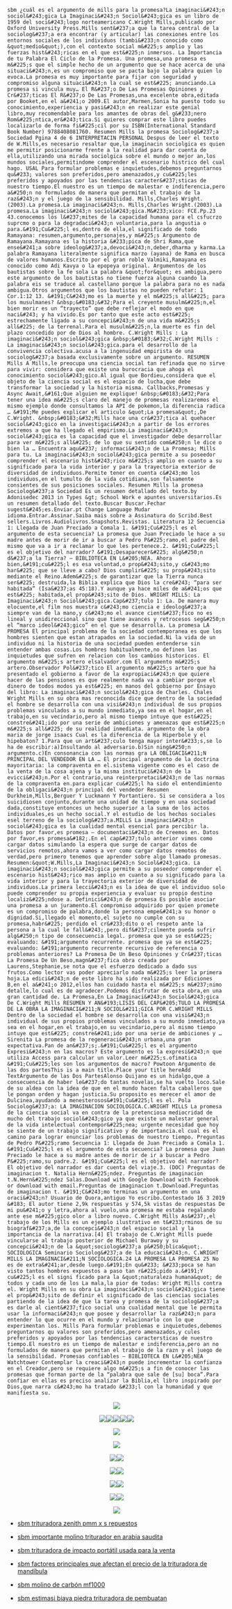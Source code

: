 
```
sbm ¿cuál es el argumento de mills para la promesa?La imaginaci&#243;n sociol&#243;gica La Imaginaci&#243;n Sociol&#243;gica es un libro de 1959 del soci&#243;logo norteamericano C.Wright Mills,publicado por Oxford University Press.Mills sent&#237;a que la tarea central de la sociolog&#237;a era encontrar (y articular) las conexiones entre los entornos sociales de los individuos (tambi&#233;n conocido como &quot;medio&quot;),con el contexto social m&#225;s amplio y las fuerzas hist&#243;ricas en el que est&#225;n inmersos. La Importancia de tu Palabra El Ciclo de la Promesa. Una promesa,una promesa es m&#225;s que el simple hecho de un argumento que se hace acerca de una situaci&#243;n,es un compromiso que se pacta bajo la palabra quien lo evoca.La promesa es muy importante para fijar con seguridad y compromiso alguna situaci&#243;n la cual se est&#225; anunciando.La promesa si vincula muy… El R&#237;o De Las Promesas Opiniones y Cr&#237;ticas El R&#237;o De Las Promesas,una excelente obra,editada por Booket,en el a&#241;o 2009.El autor,Marmen,Sonia ha puesto todo su conocimiento,experiencia y pasi&#243;n en realizar este genial libro,muy recomendable para los amantes de obras del g&#233;nero Rom&#225;ntica,er&#243;tica.Si quieres comprar este libro puedes localizarlo de forma fi&#225;cil por su ISBN(International Standard Book Number) 9788408081760. Resumen Mills la promesa Sociolog&#237;a Sociedad Pgina 4 de 6 INTERPRETACIN PERSONAL Despus de leer el texto de W.Mills,es necesario resaltar que,la imaginacin sociolgica es quien me permitir posicionarme frente a la realidad para dar cuenta de ella,utilizando una mirada sociolgica sobre el mundo o mejor an,los mundos sociales,permitindome comprender el escenario histrico del cual hago. USAL Para formular problemas e inquietudes,debemos preguntarnos qu&#233; valores son preferidos,pero amenazados,y cu&#225;les preferidos y apoyados por las tendencias caracter&#237;sticas de nuestro tiempo.El nuestro es un tiempo de malestar e indiferencia,pero a&#250;n no formulados de manera que permitan el trabajo de la raz&#243;n y el juego de la sensibilidad. Mills,Charles Wright.(2003).La promesa.La imaginaci&#243;n. Mills,Charles Wright.(2003).La promesa.La imaginaci&#243;n sociol&#243;gica.M&#233;xico: FCE.Pp.23 43.conocemos los l&#237;mites de la capacidad humana para el csfucrzo suprcmo o para la degradaci&#243;n voluntaria,para la angustia o para.&#191;Cu&#225;l es,dentro de ella,el significado de todo Ramayana: resumen,argumento,personajes,y m&#225;s Argumento de Ramayana.Ramayana es la historia &#233;pica de Shri Rama,que ense&#241;a sobre ideolog&#237;a,devoci&#243;n,deber,dharma y karma.La palabra Ramayana literalmente significa marzo (ayana) de Rama en busca de valores humanos.Escrito por el gran roble Valmiki,Ramayana es conocido como Adi Kavya o la epopeya original. Argumentos de los bautistas sobre la fe sola La palabra &quot;for&quot; es ambigua,pero este argumento de los bautistas no tiene fuerza alguna cuando la palabra eis se traduce al castellano porque la palabra para no es nada ambigua.Otros argumentos que los bautistas no pueden refutar: 1 Cor.1:12 13. &#191;C&#243;mo es la muerte y el m&#225;s all&#225; para los musulmanes? &nbsp;&#0183;&#32;Para el creyente musulm&#225;n,el bien morir es un “trayecto” que debe reflejar el modo en que naci&#243; y ha vivido.Es por tanto que este acto est&#225; estrechamente ligado a su concepci&#243;n de una vida m&#225;s all&#225; de la terrenal.Para el musulm&#225;n,la muerte es fin del plazo concedido por de Dios al hombre. C.Wright Mills : La imaginaci&#243;n sociol&#243;gica &nbsp;&#0183;&#32;C.Wright Mills : La imaginaci&#243;n sociol&#243;gica.para el desarrollo de la convivencia colectiva.acusa a la ingenuidad empirista de una sociolog&#237;a basada exclusivamente sobre un argumento. RESUMEN Mills A Mills,le preocupa una ciencia social tan refinada que no sirve para vivir: considera que existe una burocracia que ahoga el conocimiento sociol&#243;gico.Al igual que Bordieu,considera que el objeto de la ciencia social es el espacio de lucha,que debe transformar la sociedad y la historia misma. Callbacks,Promesas y Async Await,&#161;Que alguien me explique! &nbsp;&#0183;&#32;Para tener una idea m&#225;s claro del manejo de promesas realizaremos el mismo ejemplo donde consultamos la API de pokemon,la diferencia radica … &#191;Me puedes explicar el articulo &quot;La promesa&quot;,De C.Wright. &nbsp;&#0183;&#32;Mills hace una cr&#237;tica al quehacer sociol&#243;gico en la investigaci&#243;n a partir de los errores extremos a que ha llegado el empirismo.La imaginaci&#243;n sociol&#243;gica es la capacidad que el investigador debe desarrollar para ver m&#225;s all&#225; de lo que su sentido com&#250;n le dice o bien la … Encuentra aqu&#237; informaci&#243;n de La Promesa; Mills para tu. La imaginaci&#243;n sociol&#243;gica permite a su poseedor comprender el escenario hist&#243;rico m&#225;s amplio en cuanto a su significado para la vida interior y para la trayectoria exterior de diversidad de individuos.Permite tener en cuenta c&#243;mo los individuos,en el tumulto de la vida cotidiana,son falsamente consientes de sus posiciones sociales. Resumen Mills la promesa Sociolog&#237;a Sociedad Es un resumen detallado del texto.by Adonisedec 2013 in Types &gt; School Work e apuntes universitarios.Es un resumen detallado del texto.Buscar Buscar.Fechar sugest&#245;es.Enviar.pt Change Language Mudar idioma.Entrar.Assinar.Saiba mais sobre a Assinatura do Scribd.Best sellers.Livros.Audiolivros.Snapshots.Revistas. Literatura 12 Secuencia 1: Llegada de Juan Preciado a Comala 1. &#191;Cu&#225;l es el argumento de esta secuencia? La promesa que Juan Preciado le hace a su madre antes de morir de ir a buscar a Pedro P&#225;ramo,el padre del mismo que va a ir a reclamar lo que les pertenece.2. &#191;Cu&#225;l es el objetivo del narrador? &#191;Desaparecer&#225; alg&#250;n d&#237;a la Tierra? — BIBLIOTECA EN L&#205;NEA. Ahora bien,&#191;cu&#225;l es esa voluntad,o prop&#243;sito,y c&#243;mo har&#225; que se lleve a cabo? Dios cumplir&#225; su prop&#243;sito mediante el Reino.Adem&#225;s de garantizar que la Tierra nunca ser&#225; destruida,la Biblia explica que Dios la cre&#243; “para ser habitada” (Isa&#237;as 45:18).Y aunque ya hace miles de a&#241;os que est&#225; habitada,el prop&#243;sito de Dios. WRIGHT MILLS: La Imaginaci&#243;n Sociol&#243;gica.Cap&#237;tulo 1: La. De manera muy elocuente,el film nos muestra c&#243;mo ciencia e ideolog&#237;a siempre van de la mano,y c&#243;mo el avance cient&#237;fico no es lineal y unidireccional sino que tiene avances y retrocesos seg&#250;n el “marco ideol&#243;gico” en el que se desarrolla. La promesa LA PROMESA El principal problema de la sociedad contemporanea es que los hombres sienten que estan atrapados en la sociedad.Ni la vida de un individuo ni la historia de una sociedad pueden entenderse sin entender ambas cosas.Los hombres habitualmente,no definen las inquietudes que sufren en relacion con los cambios historicos. El argumento m&#225;s artero elsalvador.com El argumento m&#225;s artero.Observador Pol&#237;tico El argumento m&#225;s artero que ha presentado el gobierno a favor de la expropiaci&#243;n que quiere hacer de las pensiones es que realmente nada va a cambiar porque el dinero de todos modos ya est&#225; en manos del gobierno por Ensayo del libro: La imaginaci&#243;n sociol&#243;gica de Charles. Chales Wright Mills en su obra mas reconocida dice que dentro de la sociedad el hombre se desarrolla con una visi&#243;n individual de sus propios problemas vinculados a su mundo inmediato,ya sea en el hogar,en el trabajo,en su vecindario,pero al mismo tiempo intuye que est&#225; constre&#241;ido por una serie de ambiciones y amenazas que est&#225;n m&#225;s all&#225; de su realidad inmediata. argumento de la obra maria de jorge isaacs Cual es la diferencia de la Hiperbole y el hipebaton? 1.Para que un art&#237;culo tenga mayor inter&#233;s,se lo ha de escribir:a)Insultando al adversario.b)Sin ning&#250;n argumento.c)En consonancia con las normas gra LA OBLIGACI&#211;N PRINCIPAL DEL VENDEDOR EN LA … El principal argumento de la doctrina mayoritaria: la compraventa en el.sistema vigente como es el caso de la venta de la cosa ajena y la misma instituci&#243;n de la evicci&#243;n.Por el contrario,una reinterpretaci&#243;n de las normas de la compraventa en.para explicar cu&#225;l ha sido el entendimiento de la obligaci&#243;n principal del vendedor Resumen Durkheim,Mills,Berguer Y Luckmann Y Portantiero. Si se considera a los suicidiosen conjunto,durante una unidad de tiempo y en una sociedad dada,constituye entonces un hecho superior a la suma de los actos individuales,es un hecho social.Y el estudio de los hechos sociales esel terreno de la sociolog&#237;a.MILLS La imaginaci&#243;n sociol&#243;gica es la cualidad mental esencial para percibir la. Datos por favor,es promesa — documentaci&#243;n de Creemos en. Datos por favor,es promesa&#182;.En el cap&#237;tulo anterior vimos como cargar datos simulando la espera que surge de cargar datos de servicios remotos,ahora vamos a ver como cargar datos remotos de verdad,pero primero tenemos que aprender sobre algo llamado promesas. Resumen:&quot;W.Mills,La Imaginaci&#243;n Sociol&#243;gica. La imaginaci&#243;n sociol&#243;gica permite a su poseedor comprender el escenario hist&#243;rico mas amplio en cuanto a su significado para la vida interior y para la trayectoria exterior de diversidad de individuos.La primera lecci&#243;n es la idea de que el individuo solo puede comprender su propia experiencia y evaluar su propio destino localiz&#225;ndose a. Definici&#243;n de promesa Es posible asociar una promesa a un juramento.El compromiso adquirido por quien promete es un compromiso de palabra,donde la persona empe&#241;a su honor o dignidad.Si,llegado el momento,el sujeto no cumple con su promesa,habr&#225; perdido el cr&#233;dito o el respeto ante la persona a la cual le fall&#243;,pero dif&#237;cilmente pueda sufrir alg&#250;n tipo de consecuencia legal. promesa que ya se est&#225; evaluando: &#191;argumento recurrente. promesa que ya se est&#225; evaluando: &#191;argumento recurrente recursivo de referencia o problemas anteriores? La Promesa De Un Beso Opiniones y Cr&#237;ticas La Promesa De Un Beso,magn&#237;fica obra creada por Laurens,Stephanie,se nota que el esfuerzo dedicado a dado sus frutos.Como lector vas poder apreciarlo nada m&#225;s leer la primera hoja.La edici&#243;n de este libro ha sido realizada por Ediciones B,en el a&#241;o 2012,ellos han cuidado hasta el m&#225;s m&#237;nimo detalle,lo cual es de agradecer.Podemos disfrutar de esta obra,en una gran cantidad de. La Promesa,En La Imaginaci&#243;n Sociol&#243;gica De C.Wright Mills RESUMEN Y AN&#193;LISIS DEL CAP&#205;TULO LA PROMESA DE LA OBRA LA IMAGINACI&#211;N SOCIOL&#211;GICA POR C.WRIGHT MILLS Dentro de la sociedad el hombre se desarrolla con una visi&#243;n individual de sus propios problemas vinculados a su mundo inmediato,ya sea en el hogar,en el trabajo,en su vecindario,pero al mismo tiempo intuye que est&#225; constre&#241;ido por una serie de ambiciones y … Sirenita La promesa de la regeneraci&#243;n urbana,una gran expectativa.Pan de an&#237;s;.&#191;Cu&#225;l es el argumento Expresi&#243;n en las macros? Este argumento es la expresi&#243;n que utiliza Access para calcular un valor.Leer m&#225;s.ofimatica &#191;Cu&#225;les son los argumentos de macro? Powtoon Argumento de las dos partesThis is a main title.Place your title hereAdd TextArgumento de las Dos PartesAlonso Quijano es un hidalgo,que a consecuencia de haber le&#237;do tantas novelas,se ha vuelto loco.Sale de su aldea con la idea de que en el mundo hacen falta caballeros que le pongan orden y hagan justicia.Su proposito es merecer el amor de Dulcinea,ayudando a menesterosos&#191;Cu&#225;l es el. Pola Sociolog&#237;a: LA IMAGINACION SOCIOLOGICA.C.WRIGHT MILLS La promesa de la ciencia social va en contra de la pretenciosa mediocridad de mucho del trabajo sociol&#243;gico ya que existe un malestar general de la vida intelectual contempor&#225;nea; urgente necesidad que hoy se siente de un trabajo significativo y de importancia.el cual es el camino para lograr enunciar los problemas de nuestro tiempo. Preguntas de Pedro P&#225;ramo Secuencia 1: Llegada de Juan Preciado a Comala 1. &#191;Cu&#225;l es el argumento de esta secuencia? La promesa que Juan Preciado le hace a su madre antes de morir de ir a buscar a Pedro P&#225;ramo,su padre.2. &#191;Cu&#225;l es el objetivo del narrador? El objetivo del narrador es dar cuenta del viaje.3. (DOC) Preguntas de imaginacion t. Natalia Hern&#225;ndez. Preguntas de imaginacion t.N.Hern&#225;ndez Salas.Download with Google Download with Facebook or download with email.Preguntas de imaginacion t.Download.Preguntas de imaginacion t. &#191;C&#243;mo terminas un argumento en una oraci&#243;n? Usuario de Quora,antiguo Yo escribo.Contestado 16 3 2019 &#183; El autor tiene 2,9k respuestas y 574,5k vistas de respuestas De mi pu&#241;o y letra,ahora al vuelo,una promesa me estaba regalando ante ese m&#225;gico olor a libro nuevo. C.Wright Mills As&#237;,el trabajo de los Mills es un ejemplo ilustrativo en t&#233;rminos de su biograf&#237;a,de la concepci&#243;n del espacio social y la importancia de la narrativa.[4] El trabajo de C.Wright Mills puede vincularse al trabajo posterior de Michael Burawoy y su concepci&#243;n de la &quot;sociolog&#237;a p&#250;blica&quot;. SOCIOLOGICA Seminario Sociolog&#237;a de la educaci&#243;n. C.WRIGHT MILLS LA IMAGINACI&#211;N SOCIOLOGICA.24 LA PROMESA LA PROMESA 25 No es de extra&#241;ar,desde luego.&#191;En qu&#233; &#233;poca se han visto tantos hombres expuestos a paso tan r&#225;pido a.&#191;Y cu&#225;l es el signi ficado para la &quot;naturaleza humana&quot; de todos y cada uno de los La mala,la pior de todas: Wright Mills contra el. Wright Mills en su obra La imaginaci&#243;n sociol&#243;gica tiene el prop&#243;sito de definir el significado de las ciencias sociales partiendo de la idea de que la tarea y promesa de la sociolog&#237;a es darle al cient&#237;fico social una cualidad mental que le permita usar la informaci&#243;n que posee y desarrollar la raz&#243;n para entender lo que ocurre en el mundo y relacionarlo con lo que experimentan los. Mills Para formular problemas e inquietudes,debemos preguntarnos qu valores son preferidos,pero amenazados,y cules preferidos y apoyados por las tendencias caractersticas de nuestro tiempo.El nuestro es un tiempo de malestar e indiferencia,pero an no formulados de manera que permitan el trabajo de la razn y el juego de la sensibilidad. Promesas confiables — BIBLIOTECA EN L&#205;NEA Watchtower Contemplar la creaci&#243;n puede incrementar la confianza en el Creador,pero se requiere algo m&#225;s a fin de conocer las promesas que forman parte de la “palabra que sale de [su] boca”.Para confiar en ellas es preciso analizar la Biblia,el libro inspirado por Dios,que narra c&#243;mo ha tratado &#233;l con la humanidad y que manifiesta su. 
```

<div align="center">

<a href="https://es-crusher.shibang-china.com/github&k=sbm+%C2%BFcu%C3%A1l+es+el+argumento+de+mills+para+la+promesa%3F"><img src="https://static.shibang-china.com/es/crusher/logo.jpg"></a>

<a href="https://es-crusher.shibang-china.com/github&k=sbm+%C2%BFcu%C3%A1l+es+el+argumento+de+mills+para+la+promesa%3F"><img src="https://static.shibang-china.com/es/crusher/index.jpg"></a><a href="https://es-crusher.shibang-china.com/material.htmlgithub&k=sbm+%C2%BFcu%C3%A1l+es+el+argumento+de+mills+para+la+promesa%3F"><img src="https://static.shibang-china.com/es/crusher/material.jpg"></a><a href="https://es-crusher.shibang-china.com/application.htmlgithub&k=sbm+%C2%BFcu%C3%A1l+es+el+argumento+de+mills+para+la+promesa%3F"><img src="https://static.shibang-china.com/es/crusher/application.jpg"></a><a href="https://es-crusher.shibang-china.com/aboutus.htmlgithub&k=sbm+%C2%BFcu%C3%A1l+es+el+argumento+de+mills+para+la+promesa%3F"><img src="https://static.shibang-china.com/es/crusher/aboutus.jpg"></a><a href="https://es-crusher.shibang-china.com/contact.htmlgithub&k=sbm+%C2%BFcu%C3%A1l+es+el+argumento+de+mills+para+la+promesa%3F"><img src="https://static.shibang-china.com/es/crusher/contact.jpg"></a>

<a href="https://es-crusher.shibang-china.com/github&k=sbm+%C2%BFcu%C3%A1l+es+el+argumento+de+mills+para+la+promesa%3F"><img src="https://static.shibang-china.com/es/crusher/banner.jpg"></a>

<a href="https://swt.shibang-china.com/github&k=sbm+%C2%BFcu%C3%A1l+es+el+argumento+de+mills+para+la+promesa%3F"><img src="https://static.shibang-china.com/es/crusher/text.jpg"></a>

<a href="https://swt.shibang-china.com/github&k=sbm+%C2%BFcu%C3%A1l+es+el+argumento+de+mills+para+la+promesa%3F"><img src="https://static.shibang-china.com/es/crusher/chat.jpg"></a><a href="https://es-crusher.shibang-china.com/contact.htmlgithub&k=sbm+%C2%BFcu%C3%A1l+es+el+argumento+de+mills+para+la+promesa%3F"><img src="https://static.shibang-china.com/es/crusher/message.jpg"></a>

<a href="https://es-crusher.shibang-china.com/products/pe.htmlgithub&k=sbm+%C2%BFcu%C3%A1l+es+el+argumento+de+mills+para+la+promesa%3F"><img src="https://static.shibang-china.com/es/crusher/pe.jpg"></a><a href="https://es-crusher.shibang-china.com/products/pf.htmlgithub&k=sbm+%C2%BFcu%C3%A1l+es+el+argumento+de+mills+para+la+promesa%3F"><img src="https://static.shibang-china.com/es/crusher/pf.jpg"></a>

<a href="https://es-crusher.shibang-china.com/products/hpt.htmlgithub&k=sbm+%C2%BFcu%C3%A1l+es+el+argumento+de+mills+para+la+promesa%3F"><img src="https://static.shibang-china.com/es/crusher/hpt.jpg"></a><a href="https://es-crusher.shibang-china.com/products/vsi.htmlgithub&k=sbm+%C2%BFcu%C3%A1l+es+el+argumento+de+mills+para+la+promesa%3F"><img src="https://static.shibang-china.com/es/crusher/vsi.jpg"></a>

<a href="https://es-crusher.shibang-china.com/products/klv.htmlgithub&k=sbm+%C2%BFcu%C3%A1l+es+el+argumento+de+mills+para+la+promesa%3F"><img src="https://static.shibang-china.com/es/crusher/klv.jpg"></a><a href="https://es-crusher.shibang-china.com/products/portable.htmlgithub&k=sbm+%C2%BFcu%C3%A1l+es+el+argumento+de+mills+para+la+promesa%3F"><img src="https://static.shibang-china.com/es/crusher/portable.jpg"></a>

<a href="https://swt.shibang-china.com/github&k=sbm+%C2%BFcu%C3%A1l+es+el+argumento+de+mills+para+la+promesa%3F"><img src="https://static.shibang-china.com/es/crusher/case.jpg"></a>

</div>


* [sbm trituradora zenith pmm x s repuestos](sbm%20trituradora%20zenith%20pmm%20x%20s%20repuestos.md)

* [sbm importante molino triturador en arabia saudita](sbm%20importante%20molino%20triturador%20en%20arabia%20saudita.md)

* [sbm trituradora de impacto portátil usada para la venta](sbm%20trituradora%20de%20impacto%20port%C3%A1til%20usada%20para%20la%20venta.md)

* [sbm factores principales que afectan el precio de la trituradora de mandíbula](sbm%20factores%20principales%20que%20afectan%20el%20precio%20de%20la%20trituradora%20de%20mand%C3%ADbula.md)

* [sbm molino de carbón mf1000](sbm%20molino%20de%20carb%C3%B3n%20mf1000.md)

* [sbm estimasi biaya piedra trituradora de pembuatan](sbm%20estimasi%20biaya%20piedra%20trituradora%20de%20pembuatan.md)